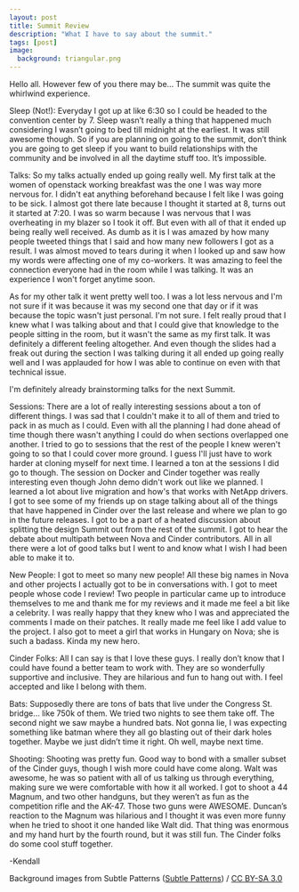 ```yaml
---
layout: post
title: Summit Review
description: "What I have to say about the summit."
tags: [post]
image:
  background: triangular.png
---
```

Hello all. However few of you there may be… The summit was quite the whirlwind 
experience. 

Sleep (Not!):
Everyday I got up at like 6:30 so I could be headed to the convention center by
7. Sleep wasn’t really a thing that happened much considering I wasn’t going to
bed till midnight at the earliest. It was still awesome though. So if you are 
planning on going to the summit, don’t think you are going to get sleep if you 
want to build relationships with the community and be involved in all the 
daytime stuff too. It’s impossible. 

Talks:
So my talks actually ended up going really well. My first talk at the women of 
openstack working breakfast was the one I was way more nervous for. I didn't 
eat anything beforehand because I felt like I was going to be sick. I almost 
got there late because I thought it started at 8, turns out it started at 7:20. 
I was so warm because I was nervous that I was overheating in my blazer so I 
took it off. But even with all of that it ended up being really well received. 
As dumb as it is I was amazed by how many people tweeted things that I said and
how many new followers I got as a result. I was almost moved to tears during it
when I looked up and saw how my words were affecting one of my co-workers. It 
was amazing to feel the connection everyone had in the room while I was talking.
It was an experience I won't forget anytime soon.

As for my other talk it went pretty well too. I was a lot less nervous and I'm 
not sure if it was because it was my second one that day or if it was because 
the topic wasn't just personal. I'm not sure. I felt really proud that I knew 
what I was talking about and that I could give that knowledge to the people 
sitting in the room, but it wasn't the same as my first talk. It was definitely
a different feeling altogether. And even though the slides had a freak out 
during the section I was talking during it all ended up going really well and 
I was applauded for how I was able to continue on even with that technical 
issue. 

I'm definitely already brainstorming talks for the next Summit.

Sessions:
There are a lot of really interesting sessions about a ton of different things.
I was sad that I couldn't make it to all of them and tried to pack in as much as
I could. Even with all the planning I had done ahead of time though there 
wasn't anything I could do when sections overlapped one another. I tried to go 
to sessions that the rest of the people I knew weren't going to so that I could
cover more ground. I guess I'll just have to work harder at cloning myself for
next time. I learned a ton at the sessions I did go to though. The session on 
Docker and Cinder together was really interesting even though John demo didn't 
work out like we planned. I learned a lot about live migration and how's that 
works with NetApp drivers. I got to see some of my friends up on stage talking
about all of the things that have happened in Cinder over the last release and 
where we plan to go in the future releases. I got to be a part of a heated 
discussion about splitting the design Summit out from the rest of the summit. 
I got to hear the debate about multipath between Nova and Cinder contributors. 
All in all there were a lot of good talks but I went to and know what I wish I had been able to make it to.

New People:
I got to meet so many new people! All these big names in Nova and other projects
I actually got to be in conversations with. I got to meet people whose code I 
review! Two people in particular came up to introduce themselves to me and thank
me for my reviews and it made me feel a bit like a celebrity. I was really happy
that they knew who I was and appreciated the comments I made on their patches. 
It really made me feel like I add value to the project. I also got to meet a 
girl that works in Hungary on Nova; she is such a badass. Kinda my new hero.  

Cinder Folks:
All I can say is that I love these guys. I really don’t know that I could have 
found a better team to work with. They are so wonderfully supportive and 
inclusive. They are hilarious and fun to hang out with. I feel accepted and 
like I belong with them. 

Bats:
Supposedly there are tons of bats that live under the Congress St. bridge...
like 750k of them. We tried two nights to see them take off. The second night we
saw maybe a hundred bats. Not gonna lie, I was expecting something like batman 
where they all go blasting out of their dark holes together. Maybe we just 
didn’t time it right. Oh well, maybe next time.  

Shooting:
Shooting was pretty fun. Good way to bond with a smaller subset of the Cinder 
guys, though I wish more could have come along. Walt was awesome, he was so 
patient with all of us talking us through everything, making sure we were 
comfortable with how it all worked. I got to shoot a 44 Magnum, and two other 
handguns, but they weren’t as fun as the competition rifle and the AK-47. Those
two guns were AWESOME. Duncan’s reaction to the Magnum was hilarious and I 
thought it was even more funny when he tried to shoot it one handed like Walt 
did. That thing was enormous and my hand hurt by the fourth round, but it was 
still fun. The Cinder folks do some cool stuff together. 

-Kendall 
 
<div xmlns:cc="http://creativecommons.org/ns#" xmlns:dct="http://purl.org/dc/terms/" about="http://subtlepatterns.com" class="notice">Background images from <span property="dct:title">Subtle Patterns</span> (<a rel="cc:attributionURL" property="cc:attributionName" href="http://subtlepatterns.com">Subtle Patterns</a>) / <a rel="license" href="http://creativecommons.org/licenses/by-sa/3.0/">CC BY-SA 3.0</a></div>
